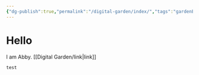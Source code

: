 ```yaml
---
{"dg-publish":true,"permalink":"/digital-garden/index/","tags":"gardenEntry","dgHomeLink":true,"dgPassFrontmatter":false}
---
```



# Hello

I am Abby. [[Digital Garden/link|link]] 

```folder-index-content
test
```
